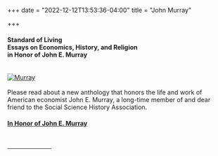 +++
date = "2022-12-12T13:53:36-04:00"
title = "John Murray"

+++

#### **Standard of Living<br />Essays on Economics, History, and Religion<br />in Honor of John E. Murray**  
<br />
<a target="_blank" href="https://link.springer.com/book/10.1007/978-3-031-06477-7?">
<img src="/images/Murray.jpg" alt="Murray"></a>  
<br /><br />  
Please read about a new anthology that honors the life and work of American economist John E. Murray, a long-time member of and dear friend to the Social Science History Association.  

#### [In Honor of John E. Murray](https://ssha.org/news/)
<br /><hr width="100"> 
